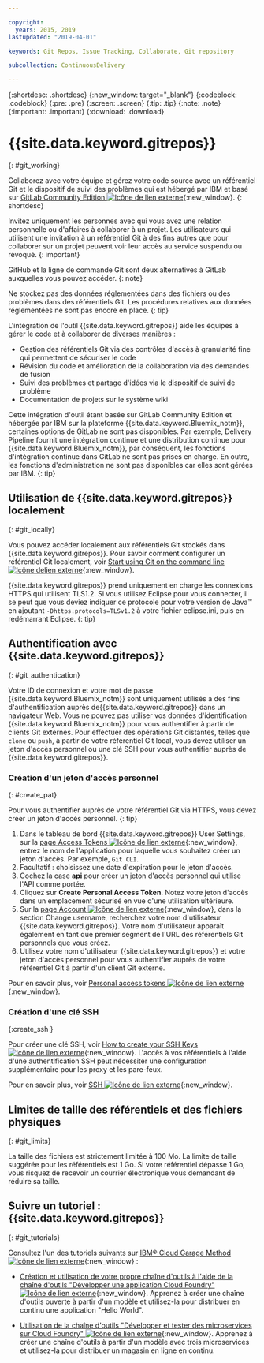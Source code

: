 ```yaml
---

copyright:
  years: 2015, 2019
lastupdated: "2019-04-01"

keywords: Git Repos, Issue Tracking, Collaborate, Git repository

subcollection: ContinuousDelivery

---
```


{:shortdesc: .shortdesc}
{:new_window: target="_blank"}
{:codeblock: .codeblock}
{:pre: .pre}
{:screen: .screen}
{:tip: .tip}
{:note: .note}
{:important: .important}
{:download: .download}

# {{site.data.keyword.gitrepos}}
{: #git_working}

Collaborez avec votre équipe et gérez votre code source avec un référentiel Git et le dispositif de suivi des problèmes qui est hébergé par IBM et basé sur [GitLab Community Edition ![Icône de lien externe](../../icons/launch-glyph.svg "Icône de lien externe")](https://about.gitlab.com/){:new_window}.
{: shortdesc}

Invitez uniquement les personnes avec qui vous avez une relation personnelle ou d'affaires à collaborer à un projet. Les utilisateurs qui utilisent une invitation à un référentiel Git à des fins autres que pour collaborer sur un projet peuvent voir leur accès au service suspendu ou révoqué.
{: important}

GitHub et la ligne de commande Git sont deux alternatives à GitLab auxquelles vous pouvez accéder.
{: note}

Ne stockez pas des données réglementées dans des fichiers ou des problèmes dans des référentiels Git. Les procédures relatives aux données réglementées ne sont pas encore en place.
{: tip}

L'intégration de l'outil {{site.data.keyword.gitrepos}} aide les équipes à gérer le code et à collaborer de diverses manières :
   * Gestion des référentiels Git via des contrôles d'accès à granularité fine qui permettent de sécuriser le code
   * Révision du code et amélioration de la collaboration via des demandes de fusion
   * Suivi des problèmes et partage d'idées via le dispositif de suivi de problème
   * Documentation de projets sur le système wiki

Cette intégration d'outil étant basée sur GitLab Community Edition et hébergée par IBM sur la plateforme {{site.data.keyword.Bluemix_notm}}, certaines options de GitLab ne sont pas disponibles. Par exemple, Delivery Pipeline fournit une intégration continue et une distribution continue pour {{site.data.keyword.Bluemix_notm}}, par conséquent, les fonctions d'intégration continue dans GitLab ne sont pas prises en charge. En outre, les fonctions d'administration ne sont pas disponibles car elles sont gérées par IBM.
{: tip}


## Utilisation de {{site.data.keyword.gitrepos}} localement
{: #git_locally}

Vous pouvez accéder localement aux référentiels Git stockés dans {{site.data.keyword.gitrepos}}. Pour savoir comment configurer un référentiel Git localement, voir [Start using Git on the command line ![Icône delien externe](../../icons/launch-glyph.svg "Icône de lien externe")](https://git.ng.bluemix.net/help/gitlab-basics/start-using-git){:new_window}.


{{site.data.keyword.gitrepos}} prend uniquement en charge les connexions HTTPS qui utilisent TLS1.2. Si vous utilisez Eclipse pour vous connecter, il se peut que vous deviez indiquer ce protocole pour votre version de Java&trade; en ajoutant `-Dhttps.protocols=TLSv1.2` à votre fichier eclipse.ini, puis en redémarrant Eclipse.
{: tip}

## Authentification avec {{site.data.keyword.gitrepos}}
{: #git_authentication}

Votre ID de connexion et votre mot de passe {{site.data.keyword.Bluemix_notm}} sont uniquement utilisés à des fins d'authentification auprès de{{site.data.keyword.gitrepos}} dans un navigateur Web. Vous ne pouvez pas utiliser vos données d'identification {{site.data.keyword.Bluemix_notm}} pour vous authentifier à partir de clients Git externes. Pour effectuer des opérations Git distantes, telles que `clone` ou `push`, à partir de votre référentiel Git local, vous devez utiliser un jeton d'accès personnel ou une clé SSH pour vous authentifier auprès de {{site.data.keyword.gitrepos}}.

### Création d'un jeton d'accès personnel
{: #create_pat}

Pour vous authentifier auprès de votre référentiel Git via HTTPS, vous devez créer un jeton d'accès personnel.
{: tip}

1. Dans le tableau de bord {{site.data.keyword.gitrepos}} User Settings, sur la [page Access Tokens ![Icône de lien externe](../../icons/launch-glyph.svg "Icône de lien externe")](https://git.ng.bluemix.net/profile/personal_access_tokens?cm_sp=dw-bluemix-_-nospace-_-answers){:new_window}, entrez le nom de l'application pour laquelle vous souhaitez créer un jeton d'accès. Par exemple, `Git CLI`.
1. Facultatif : choisissez une date d'expiration pour le jeton d'accès.
1. Cochez la case **api** pour créer un jeton d'accès personnel qui utilise l'API comme portée.
1. Cliquez sur **Create Personal Access Token**. Notez votre jeton d'accès dans un emplacement sécurisé en vue d'une utilisation ultérieure.
1. Sur la [page Account ![Icône de lien externe](../../icons/launch-glyph.svg "Icône de lien externe")](https://git.ng.bluemix.net/profile/account?cm_sp=dw-bluemix-_-nospace-_-answers){:new_window}, dans la section Change username, recherchez votre nom d'utilisateur {{site.data.keyword.gitrepos}}. Votre nom d'utilisateur apparaît également en tant que premier segment de l'URL des référentiels Git personnels que vous créez.
1. Utilisez votre nom d'utilisateur {{site.data.keyword.gitrepos}} et votre jeton d'accès personnel pour vous authentifier auprès de votre référentiel Git à partir d'un client Git externe.

Pour en savoir plus, voir [Personal access tokens ![Icône de lien externe](../../icons/launch-glyph.svg "Icône de lien externe")](https://git.ng.bluemix.net/help/api/README.html#personal-access-tokens){:new_window}.

### Création d'une clé SSH  
{:create_ssh }

Pour créer une clé SSH, voir [How to create your SSH Keys ![Icône de lien externe](../../icons/launch-glyph.svg "Icône de lien externe")](https://git.ng.bluemix.net/help/gitlab-basics/create-your-ssh-keys){:new_window}. L'accès à vos référentiels à l'aide d'une authentification SSH peut nécessiter une configuration supplémentaire pour les proxy et les pare-feux.

Pour en savoir plus, voir [SSH ![Icône de lien externe](../../icons/launch-glyph.svg "Icône de lien externe")](https://git.ng.bluemix.net/help/ssh/README){:new_window}.

## Limites de taille des référentiels et des fichiers physiques
{: #git_limits}

La taille des fichiers est strictement limitée à 100 Mo. La limite de taille suggérée pour les référentiels est 1 Go. Si votre référentiel dépasse 1 Go, vous risquez de recevoir un courrier électronique vous demandant de réduire sa taille.

## Suivre un tutoriel : {{site.data.keyword.gitrepos}}
{: #git_tutorials}

Consultez l'un des tutoriels suivants sur [IBM&reg; Cloud Garage Method ![Icône de lien externe](../../icons/launch-glyph.svg "Icône de lien externe")](https://www.ibm.com/cloud/garage){:new_window} :

  * [Création et utilisation de votre propre chaîne d'outils à l'aide de la chaîne d'outils "Développer une application Cloud Foundry"![Icône de lien externe](../../icons/launch-glyph.svg "Icône de lien externe")](https://www.ibm.com/cloud/garage/tutorials/introduce-develop-cloud-foundry-app-toolchain){:new_window}. Apprenez à créer une chaîne d'outils ouverte à partir d'un modèle et utilisez-la pour distribuer en continu une application "Hello World".

  * [Utilisation de la chaîne d'outils "Développer et tester des microservices sur Cloud Foundry" ![Icône de lien externe](../../icons/launch-glyph.svg "Icône de lien externe")](https://www.ibm.com/cloud/garage/tutorials/use-develop-test-microservices-on-cloud-foundry-toolchain){:new_window}. Apprenez à créer une chaîne d'outils à partir d'un modèle avec trois microservices et utilisez-la pour distribuer un magasin en ligne en continu.
